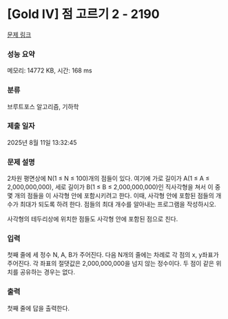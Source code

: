 # [Gold IV] 점 고르기 2 - 2190 

[문제 링크](https://www.acmicpc.net/problem/2190) 

### 성능 요약

메모리: 14772 KB, 시간: 168 ms

### 분류

브루트포스 알고리즘, 기하학

### 제출 일자

2025년 8월 11일 13:32:45

### 문제 설명

<p>2차원 평면상에 N(1 ≤ N ≤ 100)개의 점들이 있다. 여기에 가로 길이가 A(1 ≤ A ≤ 2,000,000,000), 세로 길이가 B(1 ≤ B ≤ 2,000,000,000)인 직사각형을 쳐서 이 중 몇 개의 점들을 이 사각형 안에 포함시키려고 한다. 이때, 사각형 안에 포함된 점들의 개수가 최대가 되도록 하려 한다. 점들의 최대 개수를 알아내는 프로그램을 작성하시오.</p>

<p>사각형의 테두리상에 위치한 점들도 사각형 안에 포함된 점으로 친다.</p>

### 입력 

 <p>첫째 줄에 세 정수 N, A, B가 주어진다. 다음 N개의 줄에는 차례로 각 점의 x, y좌표가 주어진다. 각 좌표의 절댓값은 2,000,000,000을 넘지 않는 정수이다. 두 점이 같은 위치를 공유하는 경우는 없다.</p>

### 출력 

 <p>첫째 줄에 답을 출력한다.</p>

